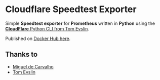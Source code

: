 # Cloudflare Speedtest Exporter

Simple **Speedtest exporter** for **Prometheus** written in **Python** using the
[**CloudFlare** Python CLI from Tom Evslin](https://pypi.org/project/cloudflarepycli).

Published on [Docker Hub here](https://hub.docker.com/repository/docker/redorbluepill/cloudflare-speedtest-exporter).

## Thanks to

- [Miguel de Carvalho](https://github.com/MiguelNdeCarvalho)
- [Tom Evslin](https://github.com/tevslin)
